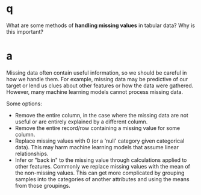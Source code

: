 # q

What are some methods of **handling missing values** in tabular data? Why is this important?

# a

Missing data often contain useful information, so we should be careful in how we handle them. For example, missing data may be predictive of our target or lend us clues about other features or how the data were gathered. However, many machine learning models cannot process missing data.

Some options:
* Remove the entire column, in the case where the missing data are not useful or are entirely explained by a different column.
* Remove the entire record/row containing a missing value for some column.
* Replace missing values with 0 (or a 'null' category given categorical data). This may harm machine learning models that assume linear relationships.
* Infer or "back in" to the missing value through calculations applied to other features. Commonly we replace missing values with the mean of the non-missing values. This can get more complicated by grouping samples into the categories of another attributes and using the means from those groupings.
